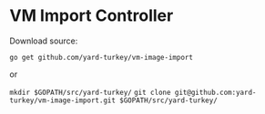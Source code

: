 # VM Import Controller

Download source:

 `go get github.com/yard-turkey/vm-image-import`

 or

 `mkdir $GOPATH/src/yard-turkey/`
 `git clone git@github.com:yard-turkey/vm-image-import.git $GOPATH/src/yard-turkey/`